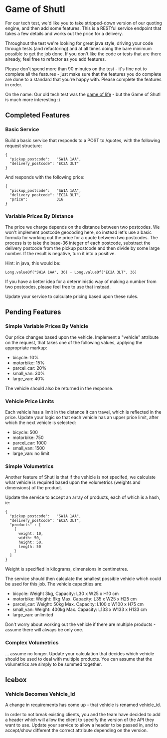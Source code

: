 # Game of Shutl

For our tech test, we'd like you to take stripped-down version of our quoting engine, and then add some features. This is a RESTful service endpoint that takes a few details and works out the price for a delivery.

Throughout the test we're looking for great java style, driving your code through tests (and refactoring) and at all times doing the bare minimum possible to get the job done. If you don't like the code or tests that are there already, feel free to refactor as you add features.

Please don't spend more than 90 minutes on the test - it's fine not to complete all the features - just make sure that the features you do complete are done to a standard that you're happy with. Please complete the features in order.

On the name: Our old tech test was the [game of life](http://en.wikipedia.org/wiki/Conway's_Game_of_Life) - but the Game of Shutl is much more interesting :)

## Completed Features

### Basic Service

Build a basic service that responds to a POST to /quotes, with the following request structure:

    {
      "pickup_postcode":   "SW1A 1AA",
      "delivery_postcode": "EC2A 3LT"
    }

And responds with the following price:

    {
      "pickup_postcode":   "SW1A 1AA",
      "delivery_postcode": "EC2A 3LT",
      "price":             316
    }

### Variable Prices By Distance

The price we charge depends on the distance between two postcodes. We won't implement postcode geocoding here, so instead let's use a basic formula for working out the price for a quote between two postcodes. The process is to take the base-36 integer of each postcode, substract the delivery postcode from the pickup postcode and then divide by some large number. If the result is negative, turn it into a positive.

Hint: in java, this would be:

    Long.valueOf("SW1A 1AA", 36) - Long.valueOf("EC2A 3LT", 36)

If you have a better idea for a deterministic way of making a number from two postcodes, please feel free to use that instead.

Update your service to calculate pricing based upon these rules.

## Pending Features

### Simple Variable Prices By Vehicle

Our price changes based upon the vehicle. Implement a "vehicle" attribute on the request, that takes one of the following values, applying the appropriate markup:

* bicycle: 10%
* motorbike: 15%
* parcel_car: 20%
* small_van: 30%
* large_van: 40%

The vehicle should also be returned in the response.

### Vehicle Price Limits

Each vehicle has a limit in the distance it can travel, which is reflected in the price. Update your logic so that each vehicle has an upper price limit, after which the next vehicle is selected:

* bicycle: 500
* motorbike: 750
* parcel_car: 1000
* small_van: 1500
* large_van: no limit

### Simple Volumetrics

Another feature of Shutl is that if the vehicle is not specifed, we calculate what vehicle is required based upon the volumetrics (weights and dimensions) of the product.

Update the service to accept an array of products, each of which is a hash, ie:

    {
      "pickup_postcode":   "SW1A 1AA",
      "delivery_postcode": "EC2A 3LT",
      "products" : [
        {
          weight: 10,
          width: 50,
          height: 50,
          length: 50
        }
      ]
    }

Weight is specified in kilograms, dimensions in centimetres.

The service should then calculate the smallest possible vehicle which could be used for this job. The vehicle capacities are:

* bicycle: Weight 3kg, Capacity: L30 x W25 x H10 cm
* motorbike: Weight: 6kg Max. Capacity: L35 x W25 x H25 cm
* parcel_car: Weight: 50kg Max. Capacity: L100 x W100 x H75 cm
* small_van: Weight: 400kg Max. Capacity: L133 x W133 x H133 cm
* large_van: unlimited

Don't worry about working out the vehicle if there are multiple products - assume there will always be only one.

### Complex Volumetrics

... assume no longer. Update your calculation that decides which vehicle should be used to deal with multiple products. You can assume that the volumetrics are simply to be summed together.

## Icebox

### Vehicle Becomes Vehicle_Id

A change in requirements has come up - that vehicle is renamed vehicle_id.

In order to not break existing clients, you and the team have decided to add a header which will allow the client to specify the version of the API they want to use. Update your service to allow a header to be passed in, and to accept/show different the correct attribute depending on the version.
